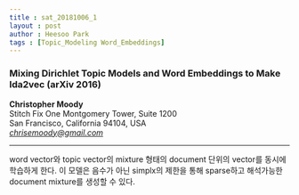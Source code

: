 ```yaml
---
title : sat_20181006_1
layout : post
author : Heesoo Park
tags : [Topic_Modeling Word_Embeddings]
---
```


<h3>Mixing Dirichlet Topic Models and Word Embeddings to Make lda2vec (arXiv 2016)</h3>


<p>

<b>Christopher Moody</b><br/>
Stitch Fix One Montgomery Tower, Suite 1200<br/>
San Francisco, California 94104, USA<br/>
<em>chrisemoody@gmail.com</em>



</p>

<hr />
<p>
word vector와 topic vector의 mixture 형태의 document 단위의 vector를 동시에 학습하게 한다. 이 모델은 음수가 아닌 simplx의 제한을 통해 sparse하고 해석가능한 document mixture를 생성할 수 있다.
</p>